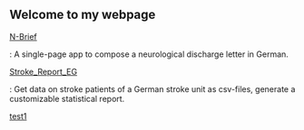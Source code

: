 ## Welcome to my webpage

[N-Brief](https://emanuilg.github.io/N-Brief/)

: A single-page app to compose a neurological discharge letter in German.

[Stroke_Report_EG](https://emanuilg.github.io/Stroke_Report_EG/)

: Get data on stroke patients of a German stroke unit as csv-files, generate a customizable statistical report.


[test1](test1)

